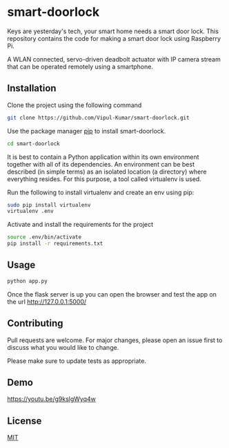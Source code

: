 # smart-doorlock
Keys are yesterday's tech, your smart home needs a smart door lock. This repository contains the code for making a smart door lock using Raspberry Pi.

A WLAN connected, servo-driven deadbolt actuator with IP camera stream that can be operated remotely using a smartphone.

## Installation

Clone the project using the following command

```bash
git clone https://github.com/Vipul-Kumar/smart-doorlock.git
```
Use the package manager [pip](https://pip.pypa.io/en/stable/) to install smart-doorlock.


```bash
cd smart-doorlock
```
It is best to contain a Python application within its own environment together with all of its dependencies. An environment can be best described (in simple terms) as an isolated location (a directory) where everything resides. For this purpose, a tool called virtualenv is used.


Run the following to install virtualenv and create an env using pip:
```bash
sudo pip install virtualenv
virtualenv .env
```

Activate and install the requirements for the project
```bash
source .env/bin/activate
pip install -r requirements.txt
```

## Usage

```bash
python app.py
```
Once the flask server is up you can open the browser and test the app on the url http://127.0.0.1:5000/

## Contributing
Pull requests are welcome. For major changes, please open an issue first to discuss what you would like to change.

Please make sure to update tests as appropriate.

## Demo
https://youtu.be/g9kslgWyq4w

## License
[MIT](https://choosealicense.com/licenses/mit/)

